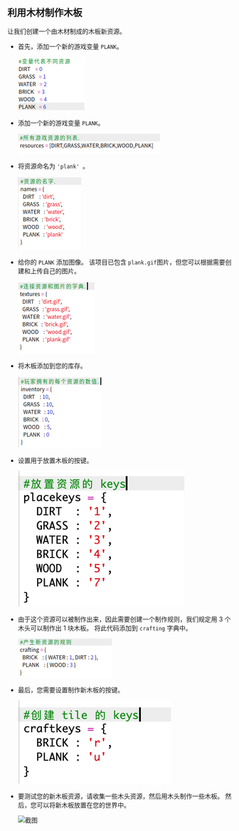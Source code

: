 ## 利用木材制作木板

让我们创建一个由木材制成的木板新资源。

+ 首先，添加一个新的游戏变量 `PLANK`。
    
    ![截图](images/craft-plank-const.png)

+ 添加一个新的游戏变量 `PLANK`。
    
    ![截图](images/craft-plank-resources.png)

+ 将资源命名为 `'plank' `。
    
    ![截图](images/craft-plank-names.png)

+ 给你的 `PLANK` 添加图像。 该项目已包含 `plank.gif`图片，但您可以根据需要创建和上传自己的图片。
    
    ![截图](images/craft-plank-textures.png)

+ 将木板添加到您的库存。
    
    ![截图](images/craft-plank-inventory.png)

+ 设置用于放置木板的按键。
    
    ![截图](images/craft-plank-placekeys.png)

+ 由于这个资源可以被制作出来，因此需要创建一个制作规则，我们规定用 3 个木头可以制作出 1 块木板。 将此代码添加到 `crafting` 字典中。
    
    ![截图](images/craft-plank-crafting.png)

+ 最后，您需要设置制作新木板的按键。
    
    ![截图](images/craft-plank-craftkeys.png)

+ 要测试您的新木板资源，请收集一些木头资源，然后用木头制作一些木板。 然后，您可以将新木板放置在您的世界中。
    
    ![截图](images/craft-plank-test.png)
